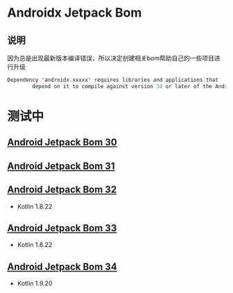 # Androidx Jetpack Bom 

## 说明

因为总是出现最新版本编译错误，所以决定创建相关bom帮助自己的一些项目进行升级
```kotlin
Dependency 'androidx.xxxxx' requires libraries and applications that
        depend on it to compile against version 34 or later of the Android APIs.
```

# 测试中

## [Android Jetpack Bom 30](doc/Android-Jetpack-Bom-30.MD)

## [Android Jetpack Bom 31](doc/Android-Jetpack-Bom-31.MD)

## [Android Jetpack Bom 32](doc/Android-Jetpack-Bom-32.MD)

- Kotlin 1.8.22

## [Android Jetpack Bom 33](doc/Android-Jetpack-Bom-33.MD)

- Kotlin 1.8.22

## [Android Jetpack Bom 34](doc/Android-Jetpack-Bom-34.MD)

- Kotlin 1.9.20
